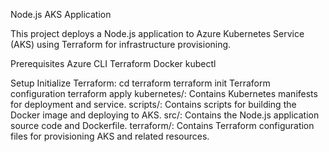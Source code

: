 Node.js AKS Application

This project deploys a Node.js application to Azure Kubernetes Service (AKS) using Terraform for infrastructure provisioning.

Prerequisites
Azure CLI
Terraform
Docker
kubectl

Setup
Initialize Terraform: 
cd terraform
terraform init
Terraform configuration
terraform apply
kubernetes/: Contains Kubernetes manifests for deployment and service.
scripts/: Contains scripts for building the Docker image and deploying to AKS.
src/: Contains the Node.js application source code and Dockerfile.
terraform/: Contains Terraform configuration files for provisioning AKS and related resources. 


